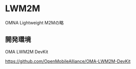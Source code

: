 # LWM2M
OMNA Lightweight M2Mの略

## 開発環境
OMA LWM2M DevKit

https://github.com/OpenMobileAlliance/OMA-LWM2M-DevKit
